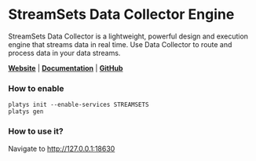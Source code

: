 # StreamSets Data Collector Engine

StreamSets Data Collector is a lightweight, powerful design and execution engine that streams data in real time. Use Data Collector to route and process data in your data streams.

**[Website](https://streamsets.com/products/dataops-platform/data-collector-engine/)** | **[Documentation](https://docs.streamsets.com/portal/#datacollector/latest/help/index.html)** | **[GitHub](https://github.com/streamsets/datacollector-oss)**

### How to enable

```
platys init --enable-services STREAMSETS
platys gen
```

### How to use it?

Navigate to <http://127.0.0.1:18630>

